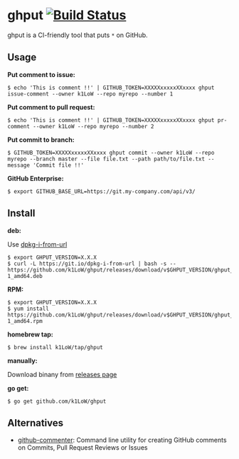 # ghput [![Build Status](https://github.com/k1LoW/ghput/workflows/build/badge.svg)](https://github.com/k1LoW/ghput/actions)

ghput is a CI-friendly tool that puts `*` on GitHub.

## Usage

**Put comment to issue:**

``` console
$ echo 'This is comment !!' | GITHUB_TOKEN=XXXXXxxxxxXXxxxx ghput issue-comment --owner k1LoW --repo myrepo --number 1
```

**Put comment to pull request:**

``` console
$ echo 'This is comment !!' | GITHUB_TOKEN=XXXXXxxxxxXXxxxx ghput pr-comment --owner k1LoW --repo myrepo --number 2
```

**Put commit to branch:**

``` console
$ GITHUB_TOKEN=XXXXXxxxxxXXxxxx ghput commit --owner k1LoW --repo myrepo --branch master --file file.txt --path path/to/file.txt --message 'Commit file !!'
```

**GitHub Enterprise:**

``` console
$ export GITHUB_BASE_URL=https://git.my-company.com/api/v3/
```

## Install

**deb:**

Use [dpkg-i-from-url](https://github.com/k1LoW/dpkg-i-from-url)

``` console
$ export GHPUT_VERSION=X.X.X
$ curl -L https://git.io/dpkg-i-from-url | bash -s -- https://github.com/k1LoW/ghput/releases/download/v$GHPUT_VERSION/ghput_$GHPUT_VERSION-1_amd64.deb
```

**RPM:**

``` console
$ export GHPUT_VERSION=X.X.X
$ yum install https://github.com/k1LoW/ghput/releases/download/v$GHPUT_VERSION/ghput_$GHPUT_VERSION-1_amd64.rpm
```

**homebrew tap:**

```console
$ brew install k1LoW/tap/ghput
```

**manually:**

Download binany from [releases page](https://github.com/k1LoW/ghput/releases)

**go get:**

```console
$ go get github.com/k1LoW/ghput
```

## Alternatives

- [github-commenter](https://github.com/cloudposse/github-commenter): Command line utility for creating GitHub comments on Commits, Pull Request Reviews or Issues
